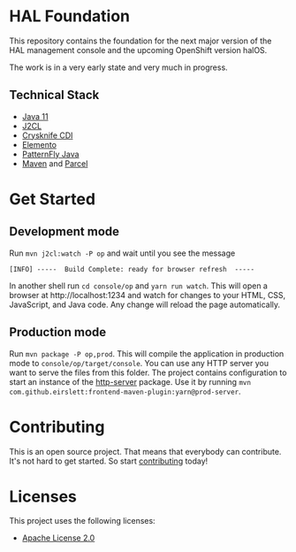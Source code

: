 # HAL Foundation

This repository contains the foundation for the next major version of the HAL management console and the upcoming OpenShift version halOS.

The work is in a very early state and very much in progress.

## Technical Stack

- [Java 11](https://jdk.java.net/java-se-ri/11)
- [J2CL](https://github.com/google/j2cl)
- [Crysknife CDI](https://github.com/crysknife-io/crysknife)
- [Elemento](https://github.com/hal/elemento)
- [PatternFly Java](https://github.com/patternfly-java)
- [Maven](https://maven.apache.org/) and [Parcel](https://parceljs.org/)

# Get Started

## Development mode

Run `mvn j2cl:watch -P op` and wait until you see the message

```
[INFO] -----  Build Complete: ready for browser refresh  -----
```

In another shell run `cd console/op` and `yarn run watch`. This will open a browser at http://localhost:1234 and watch for changes to your HTML, CSS, JavaScript, and Java code. Any change will reload the page automatically.

## Production mode

Run `mvn package -P op,prod`. This will compile the application in production mode to `console/op/target/console`. You can use any HTTP server you want to serve the files from this folder. The project contains configuration to start an instance of the [http-server](https://www.npmjs.com/package/http-server) package. Use it by running `mvn com.github.eirslett:frontend-maven-plugin:yarn@prod-server`.

# Contributing

This is an open source project. That means that everybody can contribute. It's not hard to get started. So start [contributing](CONTRIBUTING.md) today!

# Licenses

This project uses the following licenses:

* [Apache License 2.0](https://repository.jboss.org/licenses/apache-2.0.txt)
